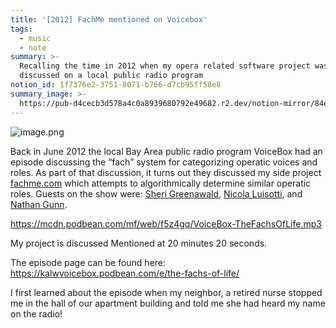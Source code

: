 ```yaml
---
title: '[2012] FachMe mentioned on Voicebox'
tags:
  - music
  - note
summary: >-
  Recalling the time in 2012 when my opera related software project was
  discussed on a local public radio program
notion_id: 1f7376e2-3751-8071-b766-d7cb95ff58e8
summary_image: >-
  https://pub-d4cecb3d578a4c0a8939680792e49682.r2.dev/notion-mirror/84ebb48c-616a-4f51-ae9a-991a4e0a7e9b/8bb394e2-f1fa-4ca5-8113-b5f1ba5fb946/image.png
---
```

![image.png](https://pub-d4cecb3d578a4c0a8939680792e49682.r2.dev/notion-mirror/84ebb48c-616a-4f51-ae9a-991a4e0a7e9b/8bb394e2-f1fa-4ca5-8113-b5f1ba5fb946/image.png)

Back in June 2012 the local Bay Area public radio program VoiceBox had an episode discussing the “fach” system for categorizing operatic voices and roles. As part of that discussion, it turns out they discussed my side project [fachme.com](http://fachme.com/) which attempts to algorithmically determine similar operatic roles. Guests on the show were: [Sheri Greenawald](https://en.wikipedia.org/wiki/Sheri_Greenawald), [Nicola Luisotti](https://en.wikipedia.org/wiki/Nicola_Luisotti), and [Nathan Gunn](https://en.wikipedia.org/wiki/Nathan_Gunn).

<https://mcdn.podbean.com/mf/web/f5z4gq/VoiceBox-TheFachsOfLife.mp3>

My project is discussed Mentioned at 20 minutes 20 seconds.

The episode page can be found here: <https://kalwvoicebox.podbean.com/e/the-fachs-of-life/>

I first learned about the episode when my neighbor, a retired nurse stopped me in the hall of our apartment building and told me she had heard my name on the radio!
